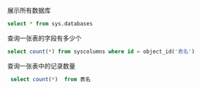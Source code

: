 展示所有数据库

```sql
select * from sys.databases
```

查询一张表的字段有多少个

```sql
select count(*) from syscolumns where id = object_id('表名')
```

查询一张表中的记录数量

```sql
 select count(*)  from 表名
```

